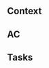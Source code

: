 <!---
name: User Story template
about: This template is used for creating an issue following a consistent process.
title: ''
labels: ''
assignees: ''

--->

## Context
<!--- Describe the context of the user story in detail. 
*Example*
We currently report the code coverage in our Jenkins Jobs with cobertura and junit with Jest. This allows us to see the code coverage overtime in the Jenkins console. It would be nice if we had access to code coverage in other places like github status checks and teams. -->

## AC
<!-- Acceptance Criteria lets us know what needs to be done but not how. It should also explain the value it brings.
*Example*
- CI/CD pipeline reports Code Coverage in the Teams Notification so that Developers understand how their feature impacts the Code Coverage score.
- CI/CD pipeline fails builds if Code Coverage is less than 80% so that we are confident the new features are tested. -->

## Tasks
<!--- Define a checklist you can use to coordinate and track parts of this user story
*Example*
- [ ] Modify NPM library to collect code coverage report
- [ ] Modify Feature Pipeline to send code coverage report in Teams notification
- [ ] Modify Feature Pipeline to fails jobs if Code Coverage percentage is below 80% -->
